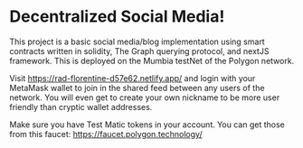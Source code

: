 # Decentralized Social Media!

This project is a basic social media/blog implementation using smart contracts written in solidity, The Graph querying protocol, and nextJS framework. This is deployed on the Mumbia testNet of the Polygon network.

Visit https://rad-florentine-d57e62.netlify.app/ and login with your MetaMask wallet to join in the shared feed between any users of the network. You will even get to create your own nickname to be more user friendly than cryptic wallet addresses. 

Make sure you have Test Matic tokens in your account. You can get those from this faucet: https://faucet.polygon.technology/
